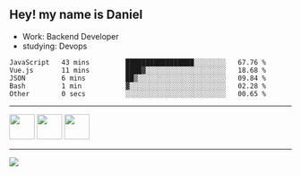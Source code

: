 ## Hey! my name is Daniel

- Work: Backend Developer
- studying: Devops

<!--START_SECTION:waka-->

```text
JavaScript   43 mins         █████████████████░░░░░░░░   67.76 %
Vue.js       11 mins         ████▓░░░░░░░░░░░░░░░░░░░░   18.68 %
JSON         6 mins          ██▒░░░░░░░░░░░░░░░░░░░░░░   09.84 %
Bash         1 min           ▓░░░░░░░░░░░░░░░░░░░░░░░░   02.28 %
Other        0 secs          ░░░░░░░░░░░░░░░░░░░░░░░░░   00.65 %
```

<!--END_SECTION:waka-->
    

<hr>
<div>
    <img height="45" src="https://img.icons8.com/color/48/000000/nodejs.png"/>
    <img height="45" src="https://www.vectorlogo.zone/logos/golang/golang-ar21.svg">
    <img height="45" src="https://www.vectorlogo.zone/logos/nestjs/nestjs-icon.svg">
</div>
<hr>
<div>
    <a href="https://www.linkedin.com/in/daniel-lucas-bb7b82193/" target="_blank">
        <img src="https://img.shields.io/badge/LinkedIn-0077B5?style=for-the-badge&logo=linkedin&logoColor=white">
    </a>
</div>
